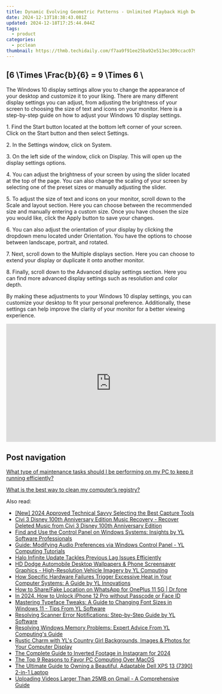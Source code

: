 ```yaml
---
title: Dynamic Evolving Geometric Patterns - Unlimited Playback High Definition Wallpaper Loop by YL Tech Solutions
date: 2024-12-13T18:38:43.081Z
updated: 2024-12-18T17:25:44.044Z
tags:
  - product
categories:
  - pcclean
thumbnail: https://thmb.techidaily.com/f7aa9f91ee25ba92e513ec309ccac0797742d37b71585737d9811b8df3523624.jpg
---
```


## \[6 \Times \Frac{b}{6} = 9 \Times 6 \

The Windows 10 display settings allow you to change the appearance of your desktop and customize it to your liking. There are many different display settings you can adjust, from adjusting the brightness of your screen to choosing the size of text and icons on your monitor. Here is a step-by-step guide on how to adjust your Windows 10 display settings. 

1\. Find the Start button located at the bottom left corner of your screen. Click on the Start button and then select Settings.

2\. In the Settings window, click on System.

3\. On the left side of the window, click on Display. This will open up the display settings options. 

4\. You can adjust the brightness of your screen by using the slider located at the top of the page. You can also change the scaling of your screen by selecting one of the preset sizes or manually adjusting the slider.

5\. To adjust the size of text and icons on your monitor, scroll down to the Scale and layout section. Here you can choose between the recommended size and manually entering a custom size. Once you have chosen the size you would like, click the Apply button to save your changes.

6\. You can also adjust the orientation of your display by clicking the dropdown menu located under Orientation. You have the options to choose between landscape, portrait, and rotated.

7\. Next, scroll down to the Multiple displays section. Here you can choose to extend your display or duplicate it onto another monitor.

8\. Finally, scroll down to the Advanced display settings section. Here you can find more advanced display settings such as resolution and color depth. 

By making these adjustments to your Windows 10 display settings, you can customize your desktop to fit your personal preference. Additionally, these settings can help improve the clarity of your monitor for a better viewing experience.

<!-- affiliate ads begin -->
<iframe width="560" height="315" src="https://www.youtube.com/embed/NC0rdKEQ98o?si=HYgqC8CxF_WTO5if" title="YouTube video player" frameborder="0" allow="accelerometer; autoplay; clipboard-write; encrypted-media; gyroscope; picture-in-picture; web-share" referrerpolicy="strict-origin-when-cross-origin" allowfullscreen></iframe>
<!-- affiliate ads end -->

## Post navigation

[What type of maintenance tasks should I be performing on my PC to keep it running efficiently?](https://tools.techidaily.com/pcclean/products/)

[What is the best way to clean my computer’s registry?](https://tools.techidaily.com/pcclean/products/)

<ins class="adsbygoogle"
     style="display:block"
     data-ad-format="autorelaxed"
     data-ad-client="ca-pub-7571918770474297"
     data-ad-slot="1223367746"></ins>

<ins class="adsbygoogle"
     style="display:block"
     data-ad-client="ca-pub-7571918770474297"
     data-ad-slot="8358498916"
     data-ad-format="auto"
     data-full-width-responsive="true"></ins>

<span class="atpl-alsoreadstyle">Also read:</span>
<div><ul>
<li><a href="https://video-capture.techidaily.com/new-2024-approved-technical-savvy-selecting-the-best-capture-tools/"><u>[New] 2024 Approved Technical Savvy Selecting the Best Capture Tools</u></a></li>
<li><a href="https://phone-solutions.techidaily.com/civi-3-disney-100th-anniversary-edition-music-recovery-recover-deleted-music-from-civi-3-disney-100th-anniversary-edition-by-fonelab-android-recover-music/"><u>Civi 3 Disney 100th Anniversary Edition Music Recovery - Recover Deleted Music from Civi 3 Disney 100th Anniversary Edition</u></a></li>
<li><a href="https://discover-able.techidaily.com/find-and-use-the-control-panel-on-windows-systems-insights-by-yl-software-professionals/"><u>Find and Use the Control Panel on Windows Systems: Insights by YL Software Professionals</u></a></li>
<li><a href="https://discover-able.techidaily.com/guide-modifying-audio-preferences-via-windows-control-panel-yl-computing-tutorials/"><u>Guide: Modifying Audio Preferences via Windows Control Panel - YL Computing Tutorials</u></a></li>
<li><a href="https://win-blog.techidaily.com/halo-infinite-update-tackles-previous-lag-issues-efficiently/"><u>Halo Infinite Update Tackles Previous Lag Issues Efficiently</u></a></li>
<li><a href="https://discover-able.techidaily.com/hd-dodge-automobile-desktop-wallpapers-and-phone-screensaver-graphics-high-resolution-vehicle-imagery-by-yl-computing/"><u>HD Dodge Automobile Desktop Wallpapers & Phone Screensaver Graphics - High-Resolution Vehicle Imagery by YL Computing</u></a></li>
<li><a href="https://discover-able.techidaily.com/how-specific-hardware-failures-trigger-excessive-heat-in-your-computer-systems-a-guide-by-yl-innovations/"><u>How Specific Hardware Failures Trigger Excessive Heat in Your Computer Systems: A Guide by YL Innovations</u></a></li>
<li><a href="https://location-social.techidaily.com/how-to-sharefake-location-on-whatsapp-for-oneplus-11-5g-drfone-by-drfone-virtual-android/"><u>How to Share/Fake Location on WhatsApp for OnePlus 11 5G | Dr.fone</u></a></li>
<li><a href="https://ios-unlock.techidaily.com/in-2024-how-to-unlock-iphone-12-pro-without-passcode-or-face-id-by-drfone-ios/"><u>In 2024, How to Unlock iPhone 12 Pro without Passcode or Face ID</u></a></li>
<li><a href="https://discover-able.techidaily.com/mastering-typeface-tweaks-a-guide-to-changing-font-sizes-in-windows-11-tips-from-yl-software/"><u>Mastering Typeface Tweaks: A Guide to Changing Font Sizes in Windows 11 - Tips From YL Software</u></a></li>
<li><a href="https://discover-able.techidaily.com/resolving-scanner-error-notifications-step-by-step-guide-by-yl-software/"><u>Resolving Scanner Error Notifications: Step-by-Step Guide by YL Software</u></a></li>
<li><a href="https://discover-able.techidaily.com/resolving-windows-memory-problems-expert-advice-from-yl-computings-guide/"><u>Resolving Windows Memory Problems: Expert Advice From YL Computing's Guide</u></a></li>
<li><a href="https://discover-able.techidaily.com/rustic-charm-with-yls-country-girl-backgrounds-images-and-photos-for-your-computer-display/"><u>Rustic Charm with YL's Country Girl Backgrounds, Images & Photos for Your Computer Display</u></a></li>
<li><a href="https://instagram-video-files.techidaily.com/the-complete-guide-to-inverted-footage-in-instagram-for-2024/"><u>The Complete Guide to Inverted Footage in Instagram for 2024</u></a></li>
<li><a href="https://win11.techidaily.com/the-top-9-reasons-to-favor-pc-computing-over-macos/"><u>The Top 9 Reasons to Favor PC Computing Over MacOS</u></a></li>
<li><a href="https://buynow-reviews.techidaily.com/the-ultimate-guide-to-owning-a-beautiful-adaptable-dell-xps-13-7390-2-in-1-laptop/"><u>The Ultimate Guide to Owning a Beautiful, Adaptable Dell XPS 13 (7390) 2-in-1 Laptop</u></a></li>
<li><a href="https://blog-min.techidaily.com/uploading-videos-larger-than-25mb-on-gmail-a-comprehensive-guide/"><u>Uploading Videos Larger Than 25MB on Gmail - A Comprehensive Guide</u></a></li>
</ul></div>

